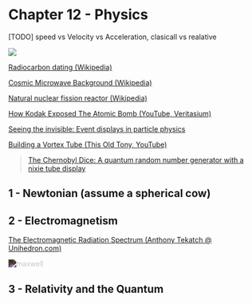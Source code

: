 # Chapter 12 - Physics

[TODO] speed vs Velocity vs Acceleration, clasicall vs realative

![](/Exposure_chart-XKCD.svg)

[Radiocarbon dating (Wikipedia)](https://en.wikipedia.org/wiki/Radiocarbon_dating)

[Cosmic Microwave Background (Wikipedia)](https://en.wikipedia.org/wiki/Cosmic_microwave_background)

[Natural nuclear fission reactor (Wikipedia)](https://en.wikipedia.org/wiki/Natural_nuclear_fission_reactor)

[How Kodak Exposed The Atomic Bomb (YouTube, Veritasium)](https://www.youtube.com/watch?v=7pSqk-XV2QM)

[Seeing the invisible: Event displays in particle physics](https://home.cern/news/news/experiments/seeing-invisible-event-displays-particle-physics)

[Building a Vortex Tube (This Old Tony, YouTube)](https://www.youtube.com/watch?v=Hn8hDY4bvpI&feature=youtu.be&ab_channel=ThisOldTony)



<blockquote class="imgur-embed-pub" lang="en" data-id="a/3WYxF7x"  ><a href="//imgur.com/a/3WYxF7x">The Chernobyl Dice: A quantum random number generator with a nixie tube display</a></blockquote><script async src="//s.imgur.com/min/embed.js" charset="utf-8"></script>



## 1 - Newtonian (assume a spherical cow)

## 2 - Electromagnetism

[The Electromagnetic Radiation Spectrum (Anthony Tekatch @ Unihedron.com)](http://unihedron.com/projects/spectrum/downloads/spectrum.jpg)

<img src="/maxwellequns.svg" alt="maxwell" style="-webkit-filter: invert(.85);">

## 3 - Relativity and the Quantum